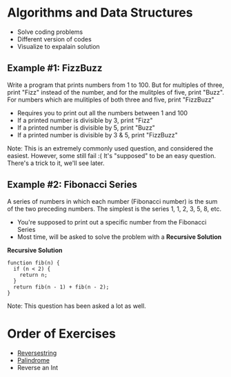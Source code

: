 # Algorithms and Data Structures

* Solve coding problems
* Different version of codes
* Visualize to expalain solution

## Example #1: FizzBuzz

Write a program that prints numbers from 1 to 100. But for multiples of three, print "Fizz" instead of the number, and for the mulitples of five, print "Buzz". For numbers which are mulitiples of both three and five, print "FizzBuzz"

* Requires you to print out all the numbers between 1 and 100
* If a printed number is divisible by 3, print "Fizz"
* If a printed number is divisible by 5, print "Buzz"
* If a printed number is divisible by 3 & 5, print "FizzBuzz"

Note: This is an extremely commonly used question, and considered the easiest. However, some still fail :( It's "supposed" to be an easy question. There's a trick to it, we'll see later.

## Example #2: Fibonacci Series

A series of numbers in which each number (Fibonacci number) is the sum of the two preceding numbers. The simplest is the series 1, 1, 2, 3, 5, 8, etc.

* You're supposed to print out a specific number from the Fibonacci Series
* Most time, will be asked to solve the problem with a **Recursive Solution**

**Recursive Solution**
```
function fib(n) {
  if (n < 2) {
    return n;
  }
  return fib(n - 1) + fib(n - 2);
}
```

Note: This question has been asked a lot as well. 
# Order of Exercises

* [Reversestring ](https://repl.it/@aeimskei/algo-ds-js-Reversestring)
* [Palindrome](https://repl.it/@aeimskei/algo-ds-js-Palindrome)
* Reverse an Int